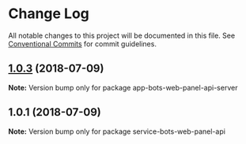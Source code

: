 # Change Log

All notable changes to this project will be documented in this file.
See [Conventional Commits](https://conventionalcommits.org) for commit guidelines.

<a name="1.0.3"></a>
## [1.0.3](https://github.com/bot-alchemy/monorepo-test/compare/v1.0.2...v1.0.3) (2018-07-09)




**Note:** Version bump only for package app-bots-web-panel-api-server

<a name="1.0.1"></a>
## 1.0.1 (2018-07-09)




**Note:** Version bump only for package service-bots-web-panel-api
